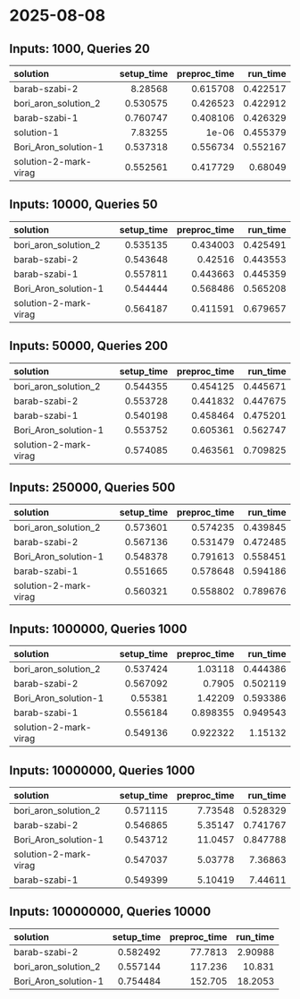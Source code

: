 # 2025-08-08

## Inputs: 1000, Queries 20

| solution              |   setup_time |   preproc_time |   run_time |
|:----------------------|-------------:|---------------:|-----------:|
| barab-szabi-2         |     8.28568  |       0.615708 |   0.422517 |
| bori_aron_solution_2  |     0.530575 |       0.426523 |   0.422912 |
| barab-szabi-1         |     0.760747 |       0.408106 |   0.426329 |
| solution-1            |     7.83255  |       1e-06    |   0.455379 |
| Bori_Aron_solution-1  |     0.537318 |       0.556734 |   0.552167 |
| solution-2-mark-virag |     0.552561 |       0.417729 |   0.68049  |

## Inputs: 10000, Queries 50

| solution              |   setup_time |   preproc_time |   run_time |
|:----------------------|-------------:|---------------:|-----------:|
| bori_aron_solution_2  |     0.535135 |       0.434003 |   0.425491 |
| barab-szabi-2         |     0.543648 |       0.42516  |   0.443553 |
| barab-szabi-1         |     0.557811 |       0.443663 |   0.445359 |
| Bori_Aron_solution-1  |     0.544444 |       0.568486 |   0.565208 |
| solution-2-mark-virag |     0.564187 |       0.411591 |   0.679657 |

## Inputs: 50000, Queries 200

| solution              |   setup_time |   preproc_time |   run_time |
|:----------------------|-------------:|---------------:|-----------:|
| bori_aron_solution_2  |     0.544355 |       0.454125 |   0.445671 |
| barab-szabi-2         |     0.553728 |       0.441832 |   0.447675 |
| barab-szabi-1         |     0.540198 |       0.458464 |   0.475201 |
| Bori_Aron_solution-1  |     0.553752 |       0.605361 |   0.562747 |
| solution-2-mark-virag |     0.574085 |       0.463561 |   0.709825 |

## Inputs: 250000, Queries 500

| solution              |   setup_time |   preproc_time |   run_time |
|:----------------------|-------------:|---------------:|-----------:|
| bori_aron_solution_2  |     0.573601 |       0.574235 |   0.439845 |
| barab-szabi-2         |     0.567136 |       0.531479 |   0.472485 |
| Bori_Aron_solution-1  |     0.548378 |       0.791613 |   0.558451 |
| barab-szabi-1         |     0.551665 |       0.578648 |   0.594186 |
| solution-2-mark-virag |     0.560321 |       0.558802 |   0.789676 |

## Inputs: 1000000, Queries 1000

| solution              |   setup_time |   preproc_time |   run_time |
|:----------------------|-------------:|---------------:|-----------:|
| bori_aron_solution_2  |     0.537424 |       1.03118  |   0.444386 |
| barab-szabi-2         |     0.567092 |       0.7905   |   0.502119 |
| Bori_Aron_solution-1  |     0.55381  |       1.42209  |   0.593386 |
| barab-szabi-1         |     0.556184 |       0.898355 |   0.949543 |
| solution-2-mark-virag |     0.549136 |       0.922322 |   1.15132  |

## Inputs: 10000000, Queries 1000

| solution              |   setup_time |   preproc_time |   run_time |
|:----------------------|-------------:|---------------:|-----------:|
| bori_aron_solution_2  |     0.571115 |        7.73548 |   0.528329 |
| barab-szabi-2         |     0.546865 |        5.35147 |   0.741767 |
| Bori_Aron_solution-1  |     0.543712 |       11.0457  |   0.847788 |
| solution-2-mark-virag |     0.547037 |        5.03778 |   7.36863  |
| barab-szabi-1         |     0.549399 |        5.10419 |   7.44611  |

## Inputs: 100000000, Queries 10000

| solution             |   setup_time |   preproc_time |   run_time |
|:---------------------|-------------:|---------------:|-----------:|
| barab-szabi-2        |     0.582492 |        77.7813 |    2.90988 |
| bori_aron_solution_2 |     0.557144 |       117.236  |   10.831   |
| Bori_Aron_solution-1 |     0.754484 |       152.705  |   18.2053  |
